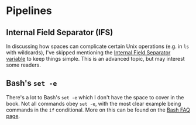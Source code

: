 # Pipelines

## Internal Field Separator (IFS)

In discussing how spaces can complicate certain Unix operations (e.g. in `ls`
with wildcards), I've skipped mentioning the [Internal Field Separator
variable](http://en.wikipedia.org/wiki/Internal_field_separator) to keep things
simple. This is an advanced topic, but may interest some readers.

## Bash's `set -e`

There's a lot to Bash's `set -e` which I don't have the space to cover in the
book. Not all commands obey `set -e`, with the most clear example being
commands in the `if` conditional. More on this can be found on the [Bash FAQ
page](http://mywiki.wooledge.org/BashFAQ/105).

